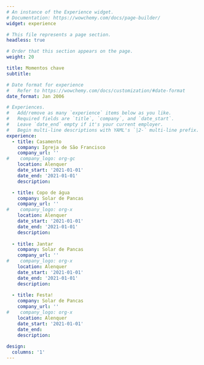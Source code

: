 ```yaml
---
# An instance of the Experience widget.
# Documentation: https://wowchemy.com/docs/page-builder/
widget: experience

# This file represents a page section.
headless: true

# Order that this section appears on the page.
weight: 20

title: Momentos chave
subtitle:

# Date format for experience
#   Refer to https://wowchemy.com/docs/customization/#date-format
date_format: Jan 2006

# Experiences.
#   Add/remove as many `experience` items below as you like.
#   Required fields are `title`, `company`, and `date_start`.
#   Leave `date_end` empty if it's your current employer.
#   Begin multi-line descriptions with YAML's `|2-` multi-line prefix.
experience:
  - title: Casamento
    company: Igreja de São Francisco
    company_url: ''
#    company_logo: org-gc
    location: Alenquer
    date_start: '2021-01-01'
    date_end: '2021-01-01'
    description: 

  - title: Copo de água
    company: Solar de Pancas
    company_url: ''
#    company_logo: org-x
    location: Alenquer
    date_start: '2021-01-01'
    date_end: '2021-01-01'
    description: 
    
  - title: Jantar
    company: Solar de Pancas
    company_url: ''
#    company_logo: org-x
    location: Alenquer
    date_start: '2021-01-01'
    date_end: '2021-01-01'
    description: 
    
  - title: Festa!
    company: Solar de Pancas
    company_url: ''
#    company_logo: org-x
    location: Alenquer
    date_start: '2021-01-01'
    date_end: 
    description:  
    
design:
  columns: '1'
---
```

